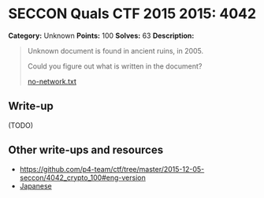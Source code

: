 # SECCON Quals CTF 2015 2015: 4042

**Category:** Unknown
**Points:** 100
**Solves:** 63
**Description:**

> Unknown document is found in ancient ruins, in 2005.
> 
> Could you figure out what is written in the document?
> 
> [no-network.txt](./no-network.txt)


## Write-up

(TODO)

## Other write-ups and resources

* <https://github.com/p4-team/ctf/tree/master/2015-12-05-seccon/4042_crypto_100#eng-version>
* [Japanese](http://miettal.hatenablog.com/entry/2015/12/07/104233)
